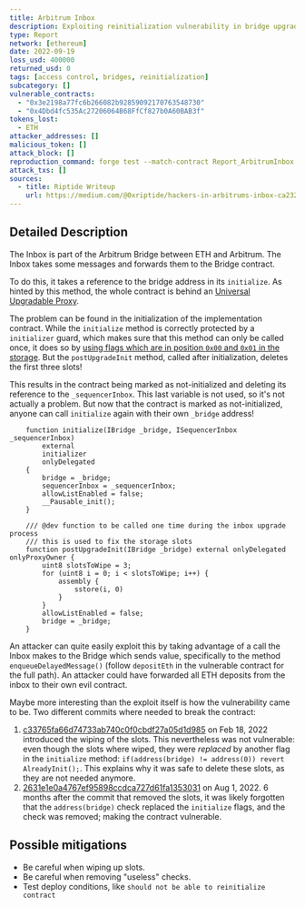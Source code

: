 ```yaml
---
title: Arbitrum Inbox
description: Exploiting reinitialization vulnerability in bridge upgrade process
type: Report
network: [ethereum]
date: 2022-09-19
loss_usd: 400000
returned_usd: 0
tags: [access control, bridges, reinitialization]
subcategory: []
vulnerable_contracts:
  - "0x3e2198a77fc6b266082b92859092170763548730"
  - "0x4Dbd4fc535Ac27206064B68FfCf827b0A60BAB3f"
tokens_lost:
  - ETH
attacker_addresses: []
malicious_token: []
attack_block: []
reproduction_command: forge test --match-contract Report_ArbitrumInbox -vvv
attack_txs: []
sources:
  - title: Riptide Writeup
    url: https://medium.com/@0xriptide/hackers-in-arbitrums-inbox-ca23272641a2
---
```


## Detailed Description

The Inbox is part of the Arbitrum Bridge between ETH and Arbitrum. The Inbox takes some messages and forwards them to the Bridge contract.

To do this, it takes a reference to the bridge address in its `initialize`. As hinted by this method, the whole contract is behind an [Universal Upgradable Proxy](https://docs.openzeppelin.com/contracts/4.x/api/proxy#UUPSUpgradeable).

The problem can be found in the initialization of the implementation contract. While the `initialize` method is correctly protected by a `initializer` guard, which makes sure that this method can only be called once, it does so by [using flags which are in position `0x00` and `0x01` in the storage](https://github.com/OpenZeppelin/openzeppelin-contracts-upgradeable/blob/master/contracts/proxy/utils/Initializable.sol). But the `postUpgradeInit` method, called after initialization, deletes the first three slots!

This results in the contract being marked as not-initialized and deleting its reference to the `_sequencerInbox`. This last variable is not used, so it's not actually a problem. But now that the contract is marked as not-initialized, anyone can call `initialize` again with their own `_bridge` address!

```solidity
    function initialize(IBridge _bridge, ISequencerInbox _sequencerInbox)
        external
        initializer
        onlyDelegated
    {
        bridge = _bridge;
        sequencerInbox = _sequencerInbox;
        allowListEnabled = false;
        __Pausable_init();
    }

    /// @dev function to be called one time during the inbox upgrade process
    /// this is used to fix the storage slots
    function postUpgradeInit(IBridge _bridge) external onlyDelegated onlyProxyOwner {
        uint8 slotsToWipe = 3;
        for (uint8 i = 0; i < slotsToWipe; i++) {
            assembly {
                sstore(i, 0)
            }
        }
        allowListEnabled = false;
        bridge = _bridge;
    }
```

An attacker can quite easily exploit this by taking advantage of a call the Inbox makes to the Bridge which sends value, specifically to the method `enqueueDelayedMessage()` (follow `depositEth` in the vulnerable contract for the full path). An attacker could have forwarded all ETH deposits from the inbox to their own evil contract.

Maybe more interesting than the exploit itself is how the vulnerability came to be. Two different commits where needed to break the contract:

1. [c33765fa66d74733ab740c0f0cbdf27a05d1d985](https://github.com/OffchainLabs/nitro/commit/c33765fa66d74733ab740c0f0cbdf27a05d1d985) on Feb 18, 2022 introduced the wiping of the slots. This nevertheless was not vulnerable: even though the slots where wiped, they were _replaced_ by another flag in the `initialize` method: `if(address(bridge) != address(0)) revert AlreadyInit();`. This explains why it was safe to delete these slots, as they are not needed anymore.
2. [2631e1e0a4767ef95898ccdca727d61fa1353031](https://github.com/OffchainLabs/nitro/commit/2631e1e0a4767ef95898ccdca727d61fa1353031#diff-de26d64a8be62f56073b95f0590061da9411001beaa20cc71ebdb2316303430cR58) on Aug 1, 2022. 6 months after the commit that removed the slots, it was likely forgotten that the `address(bridge)` check replaced the `initialize` flags, and the check was removed; making the contract vulnerable.

## Possible mitigations

- Be careful when wiping up slots.
- Be careful when removing "useless" checks.
- Test deploy conditions, like `should not be able to reinitialize contract`
